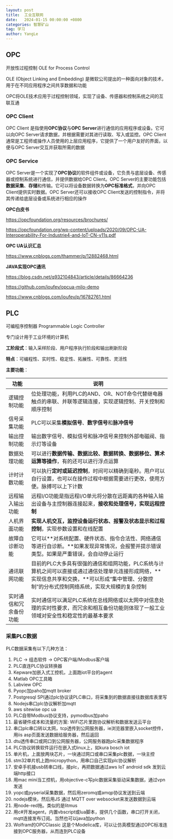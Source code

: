 ```yaml
---
layout: post
title:  工业互联网
date:   2024-01-15 00:00:00 +0800
categories: 智慧矿山
tag: 学习
author: YangLe
---
```


## OPC

开放性过程控制 OLE for Process Control

OLE (Object Linking and Embedding) 是微软公司提出的一种面向对象的技术，用于在不同应用程序之间共享数据和功能

OPC将OLE技术应用于过程控制领域，实现了设备、传感器和控制系统之间的互联互通



### OPC Client

OPC Client 是指使用**OPC协议**与**OPC Server**进行通信的应用程序或设备。它可以向OPC Server请求数据，并根据需要对其进行读取、写入或监控。OPC Client通常是工程师或操作人员使用的上层应用程序，它提供了一个用户友好的界面，以便与OPC Server交互并获取所需的数据



### OPC Service

OPC Server是一个实现了**OPC协议**的软件组件或设备，它负责与底层设备、传感器或控制系统进行通信，并提供数据给OPC Client。OPC Server的主要功能包括**数据采集**、**存储**和传输。它可以将设备数据转换为**OPC标准格式**，并向OPC Client提供实时数据。OPC Server还可以接收OPC Client发送的控制指令，并将其传递给底层设备或系统进行相应的操作



**OPC白皮书**

https://opcfoundation.org/resources/brochures/

https://opcfoundation.org/wp-content/uploads/2020/09/OPC-UA-Interoperability-For-Industrie4-and-IoT-CN-v11s.pdf

**OPC UA认识汇总**

https://www.cnblogs.com/thammer/p/12882468.html

**JAVA实现OPC通讯** 

https://blog.csdn.net/q932104843/article/details/86664236

https://github.com/ioufev/opcua-milo-demo

https://www.cnblogs.com/ioufev/p/16782761.html





## PLC

可编程序控制器 Programmable Logic Controller

专门设计用于工业环境的计算机

**工阶段式**：输入采样阶段、用户程序执行阶段和输出刷新阶段

**特点**：可编程性、实时性、稳定性、拓展性、可靠性、灵活性

**主要功能**：

| 功能                   | 说明                                                         |
| ---------------------- | ------------------------------------------------------------ |
| 逻辑控制功能           | 位处理功能，利用PLC的AND、OR、NOT命令代替继电器触点的串联、并联等逻辑连接，实现逻辑控制、开关控制和顺序控制 |
| 信号采集功能           | PLC可以采集**模拟信号**、**数字信号**和**脉冲信号**          |
| 输出控制功能           | 输出数字信号、模拟信号和脉冲信号来控制外部电磁阀、指示灯等设备 |
| 数据处理功能           | 可以进行**数据传输、数据比较、数据转换、数据移位、算术运算等操作**，有的还可以进行浮点运算 |
| 计时计数功能           | 可以执行**定时或延迟控制**，时间可以精确到毫秒。用户可以自行设置，也可以在操作过程中根据需要进行更改，使用方便。脉搏可以上下计数 |
| 远程输入输出功能       | 远程I/O功能是指远程I/O单元将分散在远距离的各种输入输出设备与主控制器连接起来，**接收和处理信号，实现远程控制** |
| 人机界面功能           | **实现人机交互，监控设备运行状态、报警及状态显示和过程控制**，实现参数设置和在线配置 |
| 故障自诊断功能         | 它可以**对系统配置、硬件状态、指令合法性、网络通信等进行自诊断。**如果发现异常情况，会报警并提示错误类型。如果是严重错误，会自动停止运行 |
| 通讯联网功能           | 目前的PLC大多具有很强的通信和组网功能，PLC系统与计算机之间可以直接或通过通信处理单元连接形成网络，**实现信息共享和交换，**可以形成“集中管理、分散控制”的分布式控制网络系统，实现大规模的复杂控制 |
| 实时通信和冗余备份功能 | 实时通信可以满足PLC系统在总线网络或以太网中对信息处理的实时性要求，而冗余和相互备份功能则体现了一般工业领域对安全性和稳定性的最基本要求 |



### 采集PLC数据

PLC数据采集有以下几种方法：

1. PLC -> 组态软件 -> OPC客户端/Modbus客户端
2. PLC直连PLC协议转换器
3. Kepware加嵌入式工控机，上面跑iot平台的agent
4. Matlab OPC工具箱
5. Labview OPC
6. Pyopc加paho加mqtt broker
7. Postgresql SPI通过plc协议读PLC串口，将采集到的数据直接往数据库表里写
8. Nodejs串口plc协议解析加mqtt
9. aws sitewise opc ua
10. PLC自带Modbus协议支持，pymodbus加paho
11. 最省硬件成本和流量的方案: WiFi芯片里跑协议解析和数据发送云平台
12. 串口plc串口转以太网，tcp透传到公网服务器，ie浏览器里嵌入socket控件，用iis asp页面发送数据给服务器，然后返回
13. dtu透传串口或网口到公网服务器，公网服务器跑plc采集数据程序
14. PLC协议转换软件运行在嵌入式linux上，如kura bosch iot
15. 单片机，上面放两块芯片，一块通过网口或串口采集plc数据，一块主控
16. stm32单片机上跑micropython，用串口自己实现plc协议解析
17. 安卓手机接usb转串口线，接plc，再把数据通过aws IoT android sdk 发到云端http接口
18. 用mac mini当工控机，用objective-c写plc数据采集驱动采集数据，通过vpn发送
19. yopc或pyserial采集数据，然后用zeromq或amqp协议发送到云端
20. nodejs模块，然后用JS 通过 MQTT over websocket来发送数据到云端
21. 用node-red拖。类似的是litmus
22. 用c#开发agent，内置vbscript或lua脚本，提供几个函数，串口打开关闭，mqtt连接发布订阅。当然也可以java加python
23. Wolfram的OPCClassic 这是个Modelica库，可以让仿真模型通过OPC标准连接到OPC服务器，从而连到PLC设备

